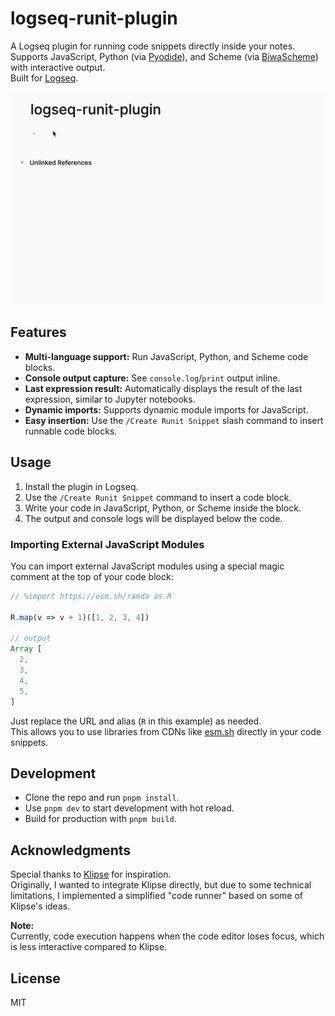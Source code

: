 # logseq-runit-plugin

A Logseq plugin for running code snippets directly inside your notes.  
Supports JavaScript, Python (via [Pyodide](https://pyodide.org/)), and Scheme (via [BiwaScheme](https://www.biwascheme.org/)) with interactive output.  
Built for [Logseq](https://logseq.com/).

![Demo](images/p1.gif)

## Features

- **Multi-language support:** Run JavaScript, Python, and Scheme code blocks.
- **Console output capture:** See `console.log`/`print` output inline.
- **Last expression result:** Automatically displays the result of the last expression, similar to Jupyter notebooks.
- **Dynamic imports:** Supports dynamic module imports for JavaScript.
- **Easy insertion:** Use the `/Create Runit Snippet` slash command to insert runnable code blocks.

## Usage

1. Install the plugin in Logseq.
2. Use the `/Create Runit Snippet` command to insert a code block.
3. Write your code in JavaScript, Python, or Scheme inside the block.
4. The output and console logs will be displayed below the code.

### Importing External JavaScript Modules

You can import external JavaScript modules using a special magic comment at the top of your code block:

```js
// %import https://esm.sh/ramda as R

R.map(v => v + 1)([1, 2, 3, 4])

// output
Array [
  2,
  3,
  4,
  5,
]
```

Just replace the URL and alias (`R` in this example) as needed.  
This allows you to use libraries from CDNs like [esm.sh](https://esm.sh/) directly in your code snippets.


## Development

- Clone the repo and run `pnpm install`.
- Use `pnpm dev` to start development with hot reload.
- Build for production with `pnpm build`.

## Acknowledgments

Special thanks to [Klipse](https://github.com/viebel/klipse) for inspiration.  
Originally, I wanted to integrate Klipse directly, but due to some technical limitations, I implemented a simplified "code runner" based on some of Klipse's ideas.  

**Note:**  
Currently, code execution happens when the code editor loses focus, which is less interactive compared to Klipse.  

## License

MIT
